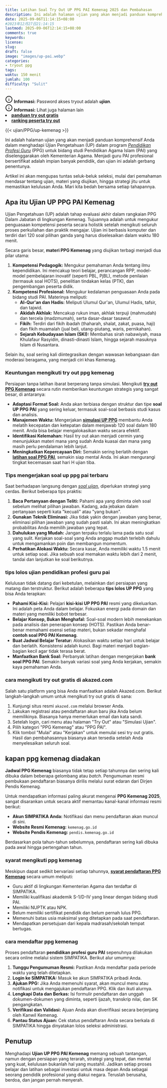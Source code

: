 ```yaml
---
title: Latihan Soal Try Out UP PPG PAI Kemenag 2025 dan Pembahasan
description: Ini adalah halaman ujian yang akan menjadi panduan komprehensif Anda dalam menghadapi Ujian Pengetahuan (UP) dalam program Pendidikan Profesi Guru (PPG) untuk bidang studi Pendidikan Agama Islam (PAI) yang diselenggarakan oleh Kementerian Agama.
date: 2025-09-06T11:14:15+08:00 
#2023年12月27日21:14:15
lastmod: 2025-09-06T12:14:15+08:00 
comments: true
keywords: 
license: 
slug: 
draft: false
image: "images/up-pai.webp"
categories:
- tryout ppg
tags:
waktu: 150 menit
jumlah: 100
difficulty: "Sulit"
---
```



<div class="alert alert-info">
  <svg xmlns="http://www.w3.org/2000/svg" width="24" height="24" viewBox="0 0 24 24" fill="none" stroke="currentColor" stroke-width="2" stroke-linecap="round" stroke-linejoin="round" class="feather feather-info"><circle cx="12" cy="12" r="10"></circle><line x1="12" y1="16" x2="12" y2="12"></line>    <line x1="12" y1="8" x2="12.01" y2="8"></line>  </svg>
  <span><strong>Informasi:</strong> Password akses tryout adalah <b><i>ujian</b></i>.</span>
</div>
<div class="alert alert-info">
  <svg xmlns="http://www.w3.org/2000/svg" width="24" height="24" viewBox="0 0 24 24" fill="none" stroke="currentColor" stroke-width="2" stroke-linecap="round" stroke-linejoin="round" class="feather feather-info"><circle cx="12" cy="12" r="10"></circle><line x1="12" y1="16" x2="12" y2="12"></line>    <line x1="12" y1="8" x2="12.01" y2="8"></line>  </svg>
  <span><strong>Informasi:</strong> Lihat juga halaman lain<b> <li><a href="/ujian/cara-ikut-tryout-online-gratis">panduan try out gratis</a></li></b> <b><li><a href="/ujian/ranking-peserta-tryout">ranking peserta try out</a></li></b></span>
</div>



{{< ujian/PPG/up-kemenag >}}

Ini adalah halaman ujian yang akan menjadi panduan komprehensif Anda dalam menghadapi Ujian Pengetahuan (UP) dalam program *[Pendidikan Profesi Guru](/mengenal-apa-itu-ppg-guru/)* (PPG) untuk bidang studi Pendidikan Agama Islam (PAI) yang diselenggarakan oleh Kementerian Agama. Menjadi guru PAI profesional bersertifikat adalah impian banyak pendidik, dan ujian ini adalah gerbang penentunya.

Artikel ini akan mengupas tuntas seluk-beluk seleksi, mulai dari pemahaman mendasar tentang ujian, materi yang diujikan, hingga strategi jitu untuk memastikan kelulusan Anda. Mari kita bedah bersama setiap tahapannya.

## Apa itu Ujian UP PPG PAI Kemenag

Ujian Pengetahuan (UP) adalah tahap evaluasi akhir dalam rangkaian PPG Dalam Jabatan di lingkungan Kemenag. Tujuannya adalah untuk mengukur penguasaan kompetensi peserta secara holistik setelah mengikuti seluruh proses perkuliahan dan praktik mengajar. Ujian ini berbasis komputer dan terdiri dari 120 soal pilihan ganda yang harus diselesaikan dalam waktu 180 menit.

Secara garis besar, **materi PPG Kemenag** yang diujikan terbagi menjadi dua pilar utama:

1.  **Kompetensi Pedagogik:** Mengukur pemahaman Anda tentang ilmu kependidikan. Ini mencakup teori belajar, perancangan RPP, model-model pembelajaran inovatif (seperti PBL, PjBL), metode penilaian (termasuk soal HOTS), penelitian tindakan kelas (PTK), dan pengembangan peserta didik.
2.  **Kompetensi Profesional:** Mengukur kedalaman penguasaan Anda pada bidang studi PAI. Materinya meliputi:
    * **Al-Qur'an dan Hadis:** Meliputi Ulumul Qur'an, Ulumul Hadis, tafsir, dan tajwid.
    * **Akidah Akhlak:** Mencakup rukun iman, akhlak terpuji (mahmudah) dan tercela (madzmumah), serta dasar-dasar tasawuf.
    * **Fikih:** Terdiri dari fikih ibadah (thaharah, shalat, zakat, puasa, haji) dan fikih muamalah (jual beli, utang-piutang, waris, pernikahan).
    * **Sejarah Kebudayaan Islam (SKI):** Membahas sirah nabawiyah, masa Khulafaur Rasyidin, dinasti-dinasti Islam, hingga sejarah masuknya Islam di Nusantara.

Selain itu, soal sering kali diintegrasikan dengan wawasan kebangsaan dan moderasi beragama, yang menjadi ciri khas Kemenag.

### Keuntungan mengikuti try out ppg kemenag

Persiapan tanpa latihan ibarat berperang tanpa simulasi. Mengikuti **[try out PPG Kemenag](/ujian/ppg/try-out-ppg-pai/)** secara rutin memberikan keuntungan strategis yang sangat besar, di antaranya:

* **Adaptasi Format Soal:** Anda akan terbiasa dengan struktur dan tipe **soal UP PPG PAI** yang sering keluar, termasuk soal-soal berbasis studi kasus dan analisis.
* **Manajemen Waktu:** Mengerjakan **[simulasi UP PPG](/categories/tryout-ppg/)** membantu Anda melatih kecepatan dan ketepatan dalam menjawab 120 soal dalam 180 menit. Anda bisa belajar mengalokasikan waktu secara efektif.
* **Identifikasi Kelemahan:** Hasil try out akan menjadi cermin yang menunjukkan materi mana yang sudah Anda kuasai dan mana yang masih perlu pendalaman lebih lanjut.
* **Meningkatkan Kepercayaan Diri:** Semakin sering berlatih dengan **[latihan soal PPG PAI](/ujian/ppg/soal-try-out-up-ppg-pai-kemenag/)**, semakin siap mental Anda. Ini akan mengurangi tingkat kecemasan saat hari H ujian tiba.

### Tips mengerjakan soal up ppg pai terbaru

Saat berhadapan langsung dengan *[soal ujian](/ujian/)*, diperlukan strategi yang cerdas. Berikut beberapa tips praktis:

1.  **Baca Pertanyaan dengan Teliti:** Pahami apa yang diminta oleh soal sebelum melihat pilihan jawaban. Kadang, ada jebakan dalam pertanyaan seperti kata "kecuali" atau "yang bukan".
2.  **Gunakan Teknik Eliminasi:** Jika tidak yakin dengan jawaban yang benar, eliminasi pilihan jawaban yang sudah pasti salah. Ini akan meningkatkan probabilitas Anda memilih jawaban yang tepat.
3.  **Dahulukan yang Mudah:** Jangan terpaku terlalu lama pada satu soal yang sulit. Kerjakan soal-soal yang Anda anggap mudah terlebih dahulu untuk mengamankan poin dan membangun momentum.
4.  **Perhatikan Alokasi Waktu:** Secara kasar, Anda memiliki waktu 1.5 menit untuk setiap soal. Jika sebuah soal memakan waktu lebih dari 2 menit, tandai dan lanjutkan ke soal berikutnya.

### tips lolos ujian pendidikan profesi guru pai

Kelulusan tidak datang dari kebetulan, melainkan dari persiapan yang matang dan terstruktur. Berikut adalah beberapa **tips lolos UP PPG** yang bisa Anda terapkan:

* **Pahami Kisi-Kisi:** Pelajari **kisi-kisi UP PPG PAI** resmi yang dikeluarkan. Ini adalah peta Anda dalam belajar. Fokuskan energi pada domain dan materi yang memiliki bobot terbesar.
* **Belajar Konsep, Bukan Menghafal:** Soal-soal modern lebih menekankan pada analisis dan penerapan konsep (HOTS). Pastikan Anda benar-benar memahami esensi setiap materi, bukan sekadar menghafal **contoh soal PPG PAI Kemenag**.
* **Buat Jadwal Belajar Teratur:** Alokasikan waktu setiap hari untuk belajar dan berlatih. Konsistensi adalah kunci. Bagi materi menjadi bagian-bagian kecil agar tidak terasa berat.
* **Manfaatkan Bank Soal:** Perbanyak latihan dengan mengerjakan **bank soal PPG PAI**. Semakin banyak variasi soal yang Anda kerjakan, semakin kaya pemahaman Anda.

### cara mengikuti try out gratis di akazed.com

Salah satu platform yang bisa Anda manfaatkan adalah Akazed.com. Berikut langkah-langkah umum untuk mengikuti try out gratis di sana:

1.  Kunjungi situs resmi `akazed.com` melalui browser Anda.
2.  Lakukan registrasi atau pendaftaran akun baru jika Anda belum memilikinya. Biasanya hanya memerlukan email dan kata sandi.
3.  Setelah login, cari menu atau halaman "Try Out" atau "Simulasi Ujian".
4.  Pilih kategori "PPG Kemenag" atau "PPG PAI".
5.  Klik tombol "Mulai" atau "Kerjakan" untuk memulai sesi try out gratis. Hasil dan pembahasannya biasanya akan tersedia setelah Anda menyelesaikan seluruh soal.

## kapan ppg kemenag diadakan

**Jadwal PPG Kemenag** biasanya tidak tetap setiap tahunnya dan sering kali dibuka dalam beberapa gelombang atau *batch*. Pengumuman resmi pembukaan pendaftaran biasanya dirilis melalui surat edaran dari Dirjen Pendis Kemenag.

Untuk mendapatkan informasi paling akurat mengenai **PPG Kemenag 2025**, sangat disarankan untuk secara aktif memantau kanal-kanal informasi resmi berikut:

* **Akun SIMPATIKA Anda:** Notifikasi dan menu pendaftaran akan muncul di sini.
* **Website Resmi Kemenag:** `kemenag.go.id`
* **Website Pendis Kemenag:** `pendis.kemenag.go.id`

Berdasarkan pola tahun-tahun sebelumnya, pendaftaran sering kali dibuka pada awal hingga pertengahan tahun.

### syarat mengikuti ppg kemenag

Meskipun dapat sedikit bervariasi setiap tahunnya, **[syarat pendaftaran PPG Kemenag](/cara-daftar-ppg-prajab-2025/)** secara umum meliputi:

* Guru aktif di lingkungan Kementerian Agama dan terdaftar di SIMPATIKA.
* Memiliki kualifikasi akademik S-1/D-IV yang linear dengan bidang studi PAI.
* Memiliki NUPTK atau NPK.
* Belum memiliki sertifikat pendidik dan belum pernah lulus PPG.
* Memenuhi batas usia maksimal yang ditetapkan pada saat pendaftaran.
* Mendapatkan persetujuan dari kepala madrasah/sekolah tempat bertugas.

### cara mendaftar ppg kemenag

Proses pendaftaran **pendidikan profesi guru PAI** sepenuhnya dilakukan secara online melalui sistem SIMPATIKA. Berikut alur umumnya:

1.  **Tunggu Pengumuman Resmi:** Pastikan Anda mendaftar pada periode waktu yang telah ditetapkan.
2.  **Login ke SIMPATIKA:** Masuk ke akun SIMPATIKA pribadi Anda.
3.  **Ajukan PPG:** Jika Anda memenuhi syarat, akan muncul menu atau notifikasi untuk mengajukan pendaftaran PPG. Klik dan ikuti alurnya.
4.  **Lengkapi Data dan Berkas:** Isi formulir pendaftaran dan unggah dokumen-dokumen yang diminta, seperti ijazah, transkrip nilai, dan SK pengangkatan.
5.  **Verifikasi dan Validasi:** Ajuan Anda akan diverifikasi secara berjenjang oleh Kanwil Kemenag.
6.  **Pantau Status Ajuan:** Cek status pendaftaran Anda secara berkala di SIMPATIKA hingga dinyatakan lolos seleksi administrasi.

## Penutup

Menghadapi **Ujian UP PPG PAI Kemenag** memang sebuah tantangan, namun dengan persiapan yang terarah, strategi yang tepat, dan mental yang kuat, kelulusan bukanlah hal yang mustahil. Jadikan setiap proses belajar dan latihan sebagai investasi untuk masa depan Anda sebagai seorang pendidik profesional yang diakui negara. Teruslah berusaha, berdoa, dan jangan pernah menyerah.